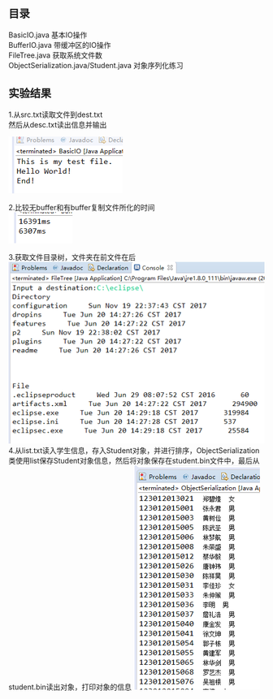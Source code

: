 ## 目录

BasicIO.java 基本IO操作  
BufferIO.java 带缓冲区的IO操作  
FileTree.java 获取系统文件数  
ObjectSerialization.java/Student.java  对象序列化练习  

## 实验结果

1.从src.txt读取文件到dest.txt  
然后从desc.txt读出信息并输出  


![1](1.png)

2.比较无buffer和有buffer复制文件所化的时间  
![2](2.png)

3.获取文件目录树，文件夹在前文件在后
![3](3.png)
4.从list.txt读入学生信息，存入Student对象，并进行排序，ObjectSerialization类使用list保存Student对象信息，然后将对象保存在student.bin文件中，最后从student.bin读出对象，打印对象的信息
![4](4.png)